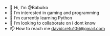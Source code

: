 - 👋 Hi, I’m @Babuiko
- 👀 I’m interested in gaming and programming
- 🌱 I’m currently learning Python
- 💞️ I’m looking to collaborate on i dont know
- 📫 How to reach me davidcretu106@gmail.com

<!---
Babuiko/Babuiko is a ✨ special ✨ repository because its `README.md` (this file) appears on your GitHub profile.
You can click the Preview link to take a look at your changes.
--->
